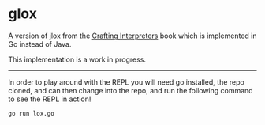# glox
A version of jlox from the [Crafting Interpreters](https://craftinginterpreters.com/) book which is implemented in Go instead of Java.

This implementation is a work in progress.

---
In order to play around with the REPL you will need go installed, the repo cloned, and can then change into the repo, and run the following command to see the REPL in action!
```bash
go run lox.go
```
